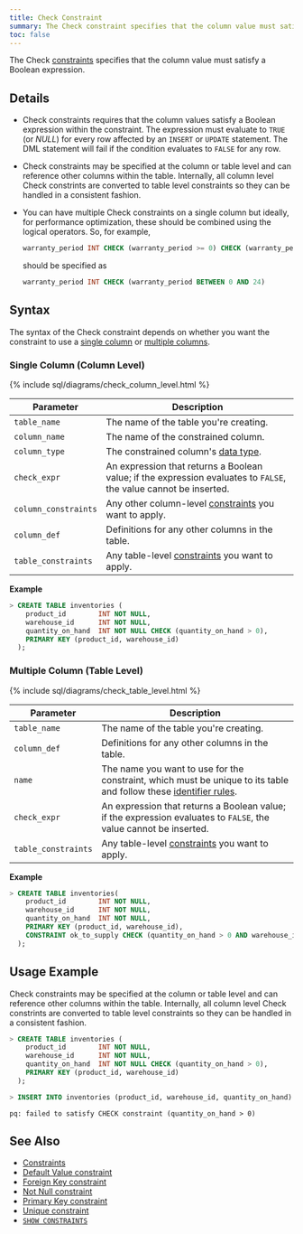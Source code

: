 ```yaml
---
title: Check Constraint
summary: The Check constraint specifies that the column value must satisfy a Boolean expression.
toc: false
---
```


The Check [constraints](constraints.html) specifies that the column value must satisfy a Boolean expression.

<div id="toc"></div>

## Details

- Check constraints requires that the column values satisfy a Boolean expression within the constraint. The expression must evaluate to `TRUE` (or *NULL*) for every row affected by an `INSERT` or `UPDATE` statement. The DML statement will fail if the condition evaluates to `FALSE` for any row.
- Check constraints may be specified at the column or table level and can reference other columns within the table. Internally, all column level Check constrints are converted to table level constraints so they can be handled in a consistent fashion.
- You can have multiple Check constraints on a single column but ideally, for performance optimization, these should be combined using the logical operators. So, for example, 

  ~~~ sql
  warranty_period INT CHECK (warranty_period >= 0) CHECK (warranty_period <= 24)
  ~~~
  
  should be specified as 
  
  ~~~ sql
  warranty_period INT CHECK (warranty_period BETWEEN 0 AND 24)
  ~~~

## Syntax

The syntax of the Check constraint depends on whether you want the constraint to use a [single column](#single-column-column-level) or [multiple columns](#multiple-column-table-level).

### Single Column (Column Level)

{% include sql/diagrams/check_column_level.html %}

| Parameter | Description |
|-----------|-------------|
| `table_name` | The name of the table you're creating. |
| `column_name` | The name of the constrained column. |
| `column_type` | The constrained column's [data type](data-types.html). |
| `check_expr` | An expression that returns a Boolean value; if the expression evaluates to `FALSE`, the value cannot be inserted.|
| `column_constraints` | Any other column-level [constraints](constraints.html) you want to apply. |
| `column_def` | Definitions for any other columns in the table. |
| `table_constraints` | Any table-level [constraints](constraints.html) you want to apply. |

**Example**

~~~ sql
> CREATE TABLE inventories (
    product_id        INT NOT NULL,
    warehouse_id      INT NOT NULL,
    quantity_on_hand  INT NOT NULL CHECK (quantity_on_hand > 0),
    PRIMARY KEY (product_id, warehouse_id)
  );
~~~

### Multiple Column (Table Level)

{% include sql/diagrams/check_table_level.html %}

| Parameter | Description |
|-----------|-------------|
| `table_name` | The name of the table you're creating. |
| `column_def` | Definitions for any other columns in the table. |
| `name` | The name you want to use for the constraint, which must be unique to its table and follow these [identifier rules](keywords-and-identifiers.html#identifiers). |
| `check_expr` | An expression that returns a Boolean value; if the expression evaluates to `FALSE`, the value cannot be inserted.|
| `table_constraints` | Any table-level [constraints](constraints.html) you want to apply. |

**Example**

~~~ sql
> CREATE TABLE inventories(
    product_id        INT NOT NULL,
    warehouse_id      INT NOT NULL,
    quantity_on_hand  INT NOT NULL,
    PRIMARY KEY (product_id, warehouse_id),
    CONSTRAINT ok_to_supply CHECK (quantity_on_hand > 0 AND warehouse_id BETWEEN 100 AND 200)
  );
~~~

## Usage Example

Check constraints may be specified at the column or table level and can reference other columns within the table. Internally, all column level Check constrints are converted to table level constraints so they can be handled in a consistent fashion.

~~~ sql
> CREATE TABLE inventories (
    product_id        INT NOT NULL,
    warehouse_id      INT NOT NULL,
    quantity_on_hand  INT NOT NULL CHECK (quantity_on_hand > 0),
    PRIMARY KEY (product_id, warehouse_id)
  );

> INSERT INTO inventories (product_id, warehouse_id, quantity_on_hand) VALUES (1, 2, -20);
~~~
~~~
pq: failed to satisfy CHECK constraint (quantity_on_hand > 0)
~~~

## See Also

- [Constraints](constraints.html)
- [Default Value constraint](default-value.html)
- [Foreign Key constraint](foreign-key.html)
- [Not Null constraint](not-null.html)
- [Primary Key constraint](primary-key.html)
- [Unique constraint](unique.html)
- [`SHOW CONSTRAINTS`](show-constraints.html)
